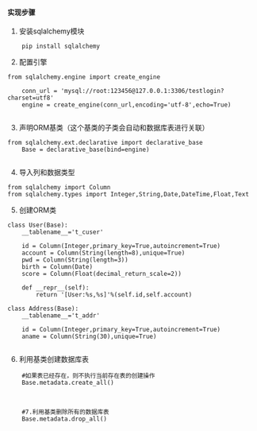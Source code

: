 #### 实现步骤 ####



1. 安装sqlalchemy模块 
```
    pip install sqlalchemy
```

2. 配置引擎
```
from sqlalchemy.engine import create_engine

    conn_url = 'mysql://root:123456@127.0.0.1:3306/testlogin?charset=utf8'
    engine = create_engine(conn_url,encoding='utf-8',echo=True)
    
```

3. 声明ORM基类（这个基类的子类会自动和数据库表进行关联）
```
from sqlalchemy.ext.declarative import declarative_base
    Base = declarative_base(bind=engine)
    
```

4. 导入列和数据类型
```
from sqlalchemy import Column
from sqlalchemy.types import Integer,String,Date,DateTime,Float,Text

```

5. 创建ORM类
```
class User(Base):
    __tablename__='t_cuser'

    id = Column(Integer,primary_key=True,autoincrement=True)
    account = Column(String(length=8),unique=True)
    pwd = Column(String(length=3))
    birth = Column(Date)
    score = Column(Float(decimal_return_scale=2))

    def __repr__(self):
        return '[User:%s,%s]'%(self.id,self.account)

class Address(Base):
    __tablename__='t_addr'

    id = Column(Integer,primary_key=True,autoincrement=True)
    aname = Column(String(30),unique=True)
    

```


6. 利用基类创建数据库表
```
    #如果表已经存在，则不执行当前存在表的创建操作
    Base.metadata.create_all()



    #7.利用基类删除所有的数据库表
    Base.metadata.drop_all()

```


   



















